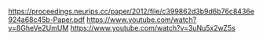 https://proceedings.neurips.cc/paper/2012/file/c399862d3b9d6b76c8436e924a68c45b-Paper.pdf
https://www.youtube.com/watch?v=8GheVe2UmUM
https://www.youtube.com/watch?v=3uNu5x2wZ5s